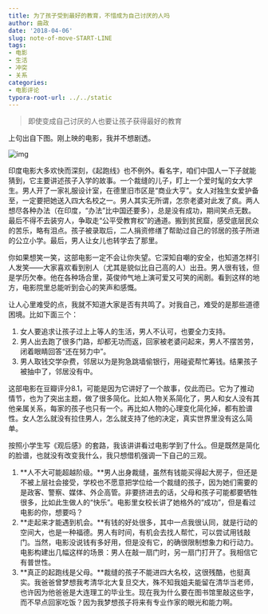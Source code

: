 ```yaml
---
title: 为了孩子受到最好的教育，不惜成为自己讨厌的人吗
author: 曲政
date: '2018-04-06'
slug: note-of-move-START-LINE
tags:
- 电影
- 生活
- 冲突
- 关系
categories:
- 电影评论
typora-root-url: ../../static
---
```


>   即使变成自己讨厌的人也要让孩子获得最好的教育

上句出自下图。刚上映的电影，我并不想剧透。

![img](/images/2018-04-06-%E6%9C%80%E5%A5%BD%E7%9A%84%E6%95%99%E8%82%B2/640-20200421175507080.jpeg)

印度电影大多欢快而深刻，《起跑线》也不例外。看名字，咱们中国人一下子就能猜到，它主要讲述孩子入学的故事。一个裁缝的儿子，盯上一个爱时髦的女大学生。男人开了一家礼服设计室，在德里旧市区是“商业大亨”。女人对独生女爱护备至，一定要把她送入四大名校之一。男人其实无所谓，怎奈老婆对此发了疯。两人想尽各种办法（在印度，“办法”比中国还要多），总是没有成功，期间笑点无数。最后不得不去装穷人，争取走“公平受教育权”的通道。搬到贫民窟，感受底层民众的苦乐，略有泪点。孩子被录取后，二人捐资修缮了帮助过自己的邻居的孩子所进的公立小学。最后，男人让女儿也转学去了那里。

你如果想笑一笑，这部电影一定不会让你失望。它深知自嘲的安全，也知道怎样引人发笑——大家喜欢看到别人（尤其是貌似比自己高的人）出丑。男人很有钱，但是学历欠奉。他在各种场合里，英俊帅气地上演可爱又可笑的闹剧。看到这样的地方，电影院里总能听到会心的笑声和感慨。

让人心里难受的点，我就不知道大家是否有共鸣了。对我自己，难受的是那些道德困境。比如下面三个：

1.  女人要追求让孩子过上上等人的生活，男人不认可，也要全力支持。
2.  男人出去跑了很多门路，却都无功而返，回家被老婆问起来，男人不摆苦劳，闭着眼睛回答“还在努力中”。
3.  男人取钱交学杂费，邻居以为是狗急跳墙偷银行，用碰瓷帮忙筹钱。结果孩子被抽中了，邻居没有中。

这部电影在豆瓣评分8.1，可能是因为它讲好了一个故事，仅此而已。它为了推动情节，也为了突出主题，做了很多简化。比如人物关系简化了，男人和女人没有其他亲属关系，每家的孩子也只有一个。再比如人物的心理变化简化掉，都有脸谱性。女人怎么就没有拉住男人，怎么就支持了他的决定，真实世界里没有这么简单。

按照小学生写《观后感》的套路，我该讲讲看过电影学到了什么。但是既然是简化的脸谱，也就没有改变我什么，我只想借机强调一下自己的三观。

1.  **人不大可能超越阶级。**男人出身裁缝，虽然有钱能买得起大房子，但还是不被上层社会接受，学校也不愿意把学位给一个裁缝的孩子，因为她们需要的是政客、警察、媒体、外企高管。非要挤进去的话，父母和孩子可能都要牺牲很多，比如此生做人的“快乐”。电影里女校长讲了她格外的“成功”，但是看过电影的你，想要吗？
2.  **走起来才能遇到机会。**有钱的好处很多，其中一点我很认同，就是行动的空间大，也是一种福德。男人有时间，有机会去找人帮忙，可以尝试用钱敲门。当然，电影没说钱有多好用，但是没有它，的确很限制想象力和行动力。电影构建出几幅这样的场景：男人在敲一扇门时，另一扇门打开了。我相信它有普世性。
3.  **真正的起跑线是父母。**裁缝的孩子不能进四大名校，这很残酷，也挺真实。我爸爸曾梦想我考清华北大复旦交大，殊不知我姐夫能留在清华当老师，也许因为他爸爸是大连理工的毕业生。现在我为什么要在图书馆里敲这些字，而不早点回家吃饭？因为我梦想孩子将来有专业作家的眼光和能力啊。






